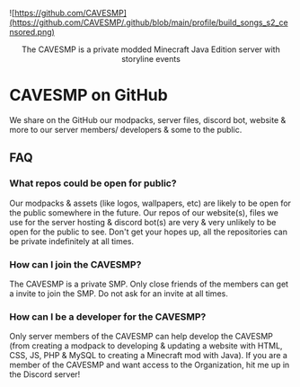 ![https://github.com/CAVESMP](https://github.com/CAVESMP/.github/blob/main/profile/build_songs_s2_censored.png)
<p align="center">
  The CAVESMP is a private modded Minecraft Java Edition server with storyline events
</p>

# CAVESMP on GitHub
We share on the GitHub our modpacks, server files, discord bot, website & more to our server members/ developers & some to the public.

## FAQ
### What repos could be open for public?
Our modpacks & assets (like logos, wallpapers, etc) are likely to be open for the public somewhere in the future.
Our repos of our website(s), files we use for the server hosting & discord bot(s) are very & very unlikely to be open for the public to see.
Don't get your hopes up, all the repositories can be private indefinitely at all times.

### How can I join the CAVESMP?
The CAVESMP is a private SMP. Only close friends of the members can get a invite to join the SMP.
Do not ask for an invite at all times.

### How can I be a developer for the CAVESMP?
Only server members of the CAVESMP can help develop the CAVESMP (from creating a modpack to developing & updating a website with HTML, CSS, JS, PHP & MySQL to creating a Minecraft mod with Java).
If you are a member of the CAVESMP and want access to the Organization, hit me up in the Discord server!
